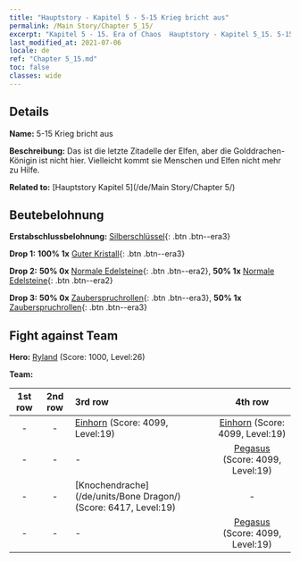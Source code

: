 ```yaml
---
title: "Hauptstory - Kapitel 5 - 5-15 Krieg bricht aus"
permalink: /Main Story/Chapter 5_15/
excerpt: "Kapitel 5 - 15. Era of Chaos  Hauptstory - Kapitel 5_15. 5-15 Krieg bricht aus"
last_modified_at: 2021-07-06
locale: de
ref: "Chapter 5_15.md"
toc: false
classes: wide
---
```


## Details

 **Name:** 5-15 Krieg bricht aus

 **Beschreibung:** Das ist die letzte Zitadelle der Elfen, aber die Golddrachen-Königin ist nicht hier. Vielleicht kommt sie Menschen und Elfen nicht mehr zu Hilfe.

 **Related to:** [Hauptstory Kapitel 5](/de/Main Story/Chapter 5/)

## Beutebelohnung

 **Erstabschlussbelohnung:** [Silberschlüssel](/ItemsDE/con_693/){: .btn .btn--era3}

 **Drop 1:** **100% 1x** [Guter Kristall](/ItemsDE/mat_17/){: .btn .btn--era3}

 **Drop 2:** **50% 0x** [Normale Edelsteine](/ItemsDE/mat_10/){: .btn .btn--era2}, **50% 1x** [Normale Edelsteine](/ItemsDE/mat_10/){: .btn .btn--era2}

 **Drop 3:** **50% 0x** [Zauberspruchrollen](/ItemsDE/con_694/){: .btn .btn--era3}, **50% 1x** [Zauberspruchrollen](/ItemsDE/con_694/){: .btn .btn--era3}


## Fight against Team
 **Hero:** [Ryland](/de/heroes/Ryland/) (Score: 1000, Level:26)

 **Team:**


  | 1st row | 2nd row | 3rd row | 4th row |
  |:----:|:----:|:----|:----:|
  | - | - | [Einhorn](/de/units/Unicorn/) (Score: 4099, Level:19)  | [Einhorn](/de/units/Unicorn/) (Score: 4099, Level:19)  |
  | - | - | - | [Pegasus](/de/units/Pegasus/) (Score: 4099, Level:19)  |
  | - | - | [Knochendrache](/de/units/Bone Dragon/) (Score: 6417, Level:19)  | - |
  | - | - | - | [Pegasus](/de/units/Pegasus/) (Score: 4099, Level:19)  |



